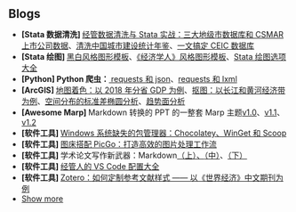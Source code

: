 <h1 id="news"></h1>

<h2 style="margin: 30px 0px 10px;">Blogs</h2>

<ul>

<!-- <li>
    <strong>[OCT. 2023]</strong> 
    The Tech Blog <span style="color:#e74d3c"><a href="https://songchen.science/blog/">"The Hitchhiker's Guide to Galaxy"</a></span> has now integrated an <span style="color:#e74d3c"><a href="https://icloud.songchen.science">onedrive file list program</a></span> implemented by calling API.
</li> -->

<!-- <li><strong>[JUN. 2022]</strong> Secondment at the  <a href="https://www.aalto.fi/en/department-of-applied-physics">department Applied Physics of Aalto University</a>, in collarboartion with professor <span style="color:#e74d3c"><a href="https://www.aalto.fi/en/people/sebastiaan-van-dijken">Sebastiaan van Dijken.</a></span></li> -->

<li><strong>[Stata 数据清洗] </strong><a href="https://mp.weixin.qq.com/s/D0cYVPJJsNiu61GcYwV6cg">经管数据清洗与 Stata 实战：三大地级市数据库和 CSMAR 上市公司数据</a>、<a href="https://www.lianxh.cn/details/889.html">清洗中国城市建设统计年鉴</a>、<a href="https://www.lianxh.cn/details/923.html">一文搞定 CEIC 数据库</a></li>

<li><strong>[Stata 绘图] </strong><a href="https://www.xiaohongshu.com/explore/631481cf0000000012016207?app_platform=android&app_version=8.9.0&ignoreEngage=true&share_from_user_hidden=true&type=normal&xhsshare=WeixinSession&appuid=5df0648d000000000100bd79&apptime=1698844733">黑白风格图形模板</a>、<a href="https://www.xiaohongshu.com/explore/631027090000000012009870?app_platform=android&app_version=8.9.0&ignoreEngage=true&share_from_user_hidden=true&type=normal&xhsshare=WeixinSession&appuid=5df0648d000000000100bd79&apptime=1698844757">《经济学人》风格图形模板</a>、<a href="https://www.xiaohongshu.com/explore/630f0e4e000000000900d06d?app_platform=android&app_version=8.9.0&ignoreEngage=true&share_from_user_hidden=true&type=normal&xhsshare=WeixinSession&appuid=5df0648d000000000100bd79&apptime=1698844749">Stata 绘图选项大全</a></li>

<li><strong>[Python] Python 爬虫：</strong><a href="https://www.lianxh.cn/details/887.html"> requests 和 json</a>、<a href="https://www.lianxh.cn/details/888.html">requests 和 lxml</a></li>

<li><strong>[ArcGIS] </strong><a href="https://www.xiaohongshu.com/explore/623af1bd0000000001029b63?app_platform=android&app_version=8.9.0&ignoreEngage=true&share_from_user_hidden=true&type=normal&xhsshare=WeixinSession&appuid=5df0648d000000000100bd79&apptime=1698844860">地图着色：以 2018 年分省 GDP 为例</a>、<a href="https://www.xiaohongshu.com/explore/624cecee000000000102c2c0?app_platform=android&app_version=8.9.0&ignoreEngage=true&share_from_user_hidden=true&type=normal&xhsshare=WeixinSession&appuid=5df0648d000000000100bd79&apptime=1698844821">抠图：以长江和黄河经济带为例</a>、<a href="https://www.xiaohongshu.com/explore/6251880d0000000021036e8e?app_platform=android&app_version=8.9.0&ignoreEngage=true&share_from_user_hidden=true&type=normal&xhsshare=WeixinSession&appuid=5df0648d000000000100bd79&apptime=1698844836">空间分布的标准差椭圆分析</a>、<a href="https://www.xiaohongshu.com/explore/6244429a000000000102be36?app_platform=android&app_version=8.9.0&ignoreEngage=true&share_from_user_hidden=true&type=normal&xhsshare=WeixinSession&appuid=5df0648d000000000100bd79&apptime=1698844850">趋势面分析</a></li>

<li><strong>[Awesome Marp] </strong>Markdown 转换的 PPT 的一整套 Marp 主题<a href="https://mp.weixin.qq.com/s?__biz=MzkwOTE3NDExOQ==&mid=2247486787&idx=1&sn=2652ddae81f50240844cb652780912e1&chksm=c13ff94bf648705da1ba986b91265e3ff018acaffcfa60d7807a81be22176005e7a2b4483627&token=748378018&lang=zh_CN#rd">v1.0</a>、<a href="https://mp.weixin.qq.com/s?__biz=MzkwOTE3NDExOQ==&mid=2247486800&idx=1&sn=527348e242576079e4bd6cd1823c823a&chksm=c13ff958f648704e40a202db6ad5fa215ef4c189d66403e161d6ace9828406a8747ac755684f&token=748378018&lang=zh_CN#rd">v1.1</a>、<a href="https://mp.weixin.qq.com/s?__biz=MzkwOTE3NDExOQ==&mid=2247486825&idx=1&sn=56d632ce164831438ec87c1b20ed4c4c&chksm=c13ff961f64870774f069ab816340783d8f54fd6b89363b8d9412c593efc640851ce9edd8833&token=748378018&lang=zh_CN#rd">v1.2</a></li>

<li><strong>[软件工具] </strong><a href="https://sspai.com/post/65933">Windows 系统缺失的包管理器：Chocolatey、WinGet 和 Scoop</a></li>
<li><strong>[软件工具] </strong><a href="https://sspai.com/post/65716">图床搭配 PicGo：打造高效的图片处理工作流</a></li>
<li><strong>[软件工具] </strong>学术论文写作新武器：Markdown<a href="https://www.lianxh.cn/details/603.html">（上）、</a><a href="https://www.lianxh.cn/details/605.html">（中）</a>、<a href="https://www.lianxh.cn/details/604.html">（下）</a></li>
<li><strong>[软件工具] </strong><a href="https://www.lianxh.cn/details/1004.html">经管人的 VS Code 配置大全</a></li>
<li><strong>[软件工具] </strong><a href="https://mp.weixin.qq.com/s/vdiLVud5jSJfw1ts2Mt-6w">Zotero：如何定制参考文献样式 —— 以《世界经济》中文期刊为例</a></li>



<li> <a href="javascript:toggle_vis('newsmore')">Show more</a> </li>
<div id="newsmore" style="display:none">


<li><strong>[Stata] </strong><a href="https://www.lianxh.cn/details/884.html">Stata：CSMAR 数据库 API 介绍</a></li>
<li><strong>[软件工具] </strong><a href="https://sspai.com/post/67535">让练习打字这件事儿不那么枯燥，你可以试试这几个网站</a></li>
<li><strong>[软件工具] </strong><a href="https://mp.weixin.qq.com/s/mMuR9Xya4F2YAB_Q4nUREw">打字速度更快？我想给你推荐「双拼输入法」</a></li>
<li><strong>[软件工具] </strong><a href="https://mp.weixin.qq.com/s/ESc2ZfuDoagtANSxb_fFHA">不了解 Linux 系统？先从 Deepin 开始吧</a></li>

</div>
</ul>
